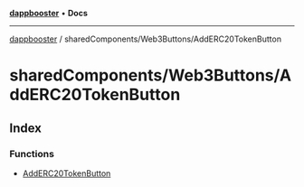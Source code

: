 [**dappbooster**](../../../README.md) • **Docs**

***

[dappbooster](../../../modules.md) / sharedComponents/Web3Buttons/AddERC20TokenButton

# sharedComponents/Web3Buttons/AddERC20TokenButton

## Index

### Functions

- [AddERC20TokenButton](functions/AddERC20TokenButton.md)
